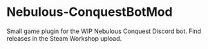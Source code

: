 # Nebulous-ConquestBotMod
Small game plugin for the WIP Nebulous Conquest Discord bot. Find releases in the Steam Workshop upload.
